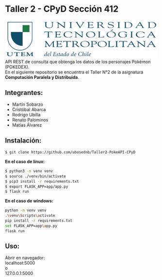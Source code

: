 # Taller 2 - CPyD Sección 412
![Image_text](/app/static/img/Logo_UTEM.jpg)
API REST de consulta que obtenga los datos de los personajes Pokémon (POKEDEX).<br>
En el siguiente repositorio se encuentra el Taller N°2 de la asignatura **Computación Paralela y Distribuida**.

## Integrantes:
* Martín Sobarzo
* Cristóbal Abarca
* Rodrigo Ubilla
* Renato Palominos
* Matías Álvarez

## Instalación:
```bash 
$ git clone https://github.com/ubosednb/Taller2-PokeAPI-CPyD
```

**En el caso de linux:**
```bash 
$ python3 -m venv venv
$ source ./venv/bin/activate
$ pip3 install -r requirements.txt
$ export FLASK_APP=app/app.py
$ flask run
```

**En el caso de windows:**
```bash 
python -m venv venv
.\venv\Scripts\activate
pip install -r requirements.txt
set FLASK_APP=app\app.py
flask run
```

## Uso:
Abrir en navegador:<br>
localhost:5000<br>
o<br>
127.0.0.1:5000<br>
